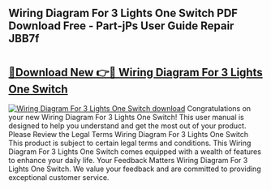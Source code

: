 ## Wiring Diagram For 3 Lights One Switch PDF Download Free - Part-jPs User Guide Repair JBB7f

# <h2><a href="http://dfjbbqw.blite.top/?on=Wiring+Diagram+For+3+Lights+One+Switch">🔗Download New 👉🔴 Wiring Diagram For 3 Lights One Switch</a></h2>

[![Wiring Diagram For 3 Lights One Switch download](https://i.imgur.com/lujVjoI.png)](http://dfjbbqw.blite.top/?on=Wiring+Diagram+For+3+Lights+One+Switch)
Congratulations on your new Wiring Diagram For 3 Lights One Switch! This user manual is designed to help you understand and get the most out of your product. Please Review the Legal Terms Wiring Diagram For 3 Lights One Switch This product is subject to certain legal terms and conditions. This Wiring Diagram For 3 Lights One Switch comes equipped with a wealth of features to enhance your daily life. Your Feedback Matters Wiring Diagram For 3 Lights One Switch. We value your feedback and are committed to providing exceptional customer service.

